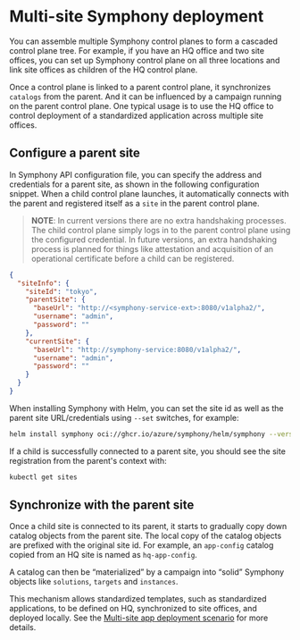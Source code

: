 # Multi-site Symphony deployment

You can assemble multiple Symphony control planes to form a cascaded control plane tree. For example, if you have an HQ office and two site offices, you can set up Symphony control plane on all three locations and link site offices as children of the HQ control plane.

Once a control plane is linked to a parent control plane, it synchronizes `catalogs` from the parent. And it can be influenced by a campaign running on the parent control plane. One typical usage is to use the HQ office to control deployment of a standardized application across multiple site offices.

## Configure a parent site

In Symphony API configuration file, you can specify the address and credentials for a parent site, as shown in the following configuration snippet.
When a child control plane launches, it automatically connects with the parent and registered itself as a `site` in the parent control plane.

> **NOTE**: In current versions there are no extra handshaking processes. The child control plane simply logs in to the parent control plane using the configured credential. In future versions, an extra handshaking process is planned for things like attestation and acquisition of an operational certificate before a child can be registered.

```json
{
  "siteInfo": {
    "siteId": "tokyo",
    "parentSite": {
      "baseUrl": "http://<symphony-service-ext>:8080/v1alpha2/",
      "username": "admin",
      "password": ""
    },
    "currentSite": {
      "baseUrl": "http://symphony-service:8080/v1alpha2/",
      "username": "admin",
      "password": ""
    }
  }
}
```

When installing Symphony with Helm, you can set the site id as well as the parent site URL/credentials using `--set` switches, for example:

```bash
helm install symphony oci://ghcr.io/azure/symphony/helm/symphony --version 0.45.31 --set siteId=tokyo --set parent.url=http://<parent's symphony-service-ext IP>:8080/v1alpha2/
```

If a child is successfully connected to a parent site, you should see the site registration from the parent's context with:

```bash
kubectl get sites
```

## Synchronize with the parent site

Once a child site is connected to its parent, it starts to gradually copy down catalog objects from the parent site. The local copy of the catalog objects are prefixed with the original site id. For example, an `app-config` catalog copied from an HQ site is named as `hq-app-config`.

A catalog can then be “materialized” by a campaign into “solid” Symphony objects like `solutions`, `targets` and `instances`.

This mechanism allows standardized templates, such as standardized applications, to be defined on HQ, synchronized to site offices, and deployed locally. See the [Multi-site app deployment scenario](../scenarios/multisite-deployment.md) for more details.
